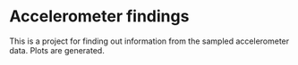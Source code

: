 # Accelerometer findings

This is a project for finding out information from the sampled accelerometer data.
Plots are generated.
